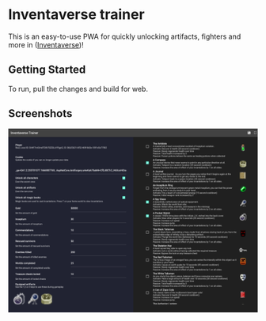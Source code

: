 # Inventaverse trainer

This is an easy-to-use PWA for quickly unlocking artifacts, fighters and more in ([Inventaverse](https://inventaverse.com/))!

## Getting Started

To run, pull the changes and build for web.

## Screenshots

![Trainer](https://github.com/raulbojalil/inventaverse-trainer/blob/master/screenshot.png?raw=true "demo")

